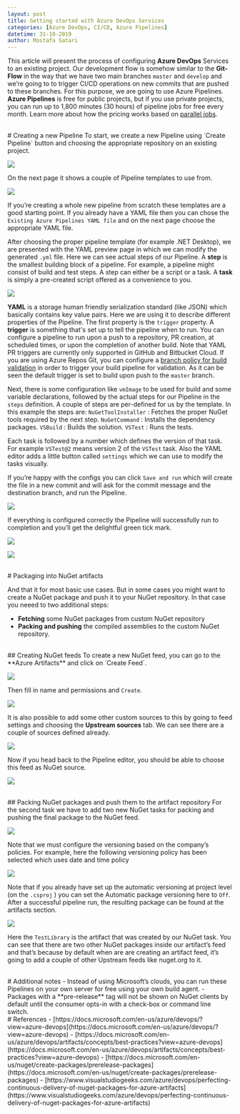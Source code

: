 ```yaml
---
layout: post
title: Getting started with Azure DevOps Services
categories: [Azure DevOps, CI/CD, Azure Pipelines]
datetime: 31-10-2019
author: Mostafa Satari
---
```


This article will present the process of configuring **Azure DevOps** Services to an existing project. Our development flow is somehow similar to the **Git-Flow** in the way that we have two main branches `master` and `develop` and we’re going to to trigger CI/CD operations on new commits that are pushed to these branches. For this purpose, we are going to use Azure Pipelines. 
**Azure Pipelines** is free for public projects, but if you use private projects, you can run up to 1,800 minutes (30 hours) of pipeline jobs for free every month. Learn more about how the pricing works based on [parallel jobs](https://docs.microsoft.com/en-us/azure/devops/pipelines/licensing/concurrent-jobs?view=azure-devops).

<br>
# Creating a new Pipeline
To start, we create a new Pipeline using `Create Pipeline` button and choosing the appropriate repository on an existing project.

![](/images/s_949952C31EB49A2F50BAFD1B9B1F99BB29463D8B034D14BDC591001FD197B2B7_1569904531860_image.png)


On the next page it shows a couple of Pipeline templates to use from.

![](/images/s_5F6D7052D0C8FF54DBC0E5630BF834E26B49652948EFE8506C966D6E20CFF65B_1572428345641_image.png)


If you’re creating a whole new pipeline from scratch these templates are a good starting point. If you already have a YAML file then you can chose the `Existing Azure Pipelines YAML file` and on the next page choose the appropriate YAML file.

After choosing the proper pipeline template (for example .NET Desktop), we are presented with the YAML preview page in which we can modify the generated `.yml` file. Here we can see actual steps of our Pipeline. A **step** is the smallest building block of a pipeline. For example, a pipeline might consist of build and test steps. A step can either be a script or a task. A **task** is simply a pre-created script offered as a convenience to you.


![](/images/s_949952C31EB49A2F50BAFD1B9B1F99BB29463D8B034D14BDC591001FD197B2B7_1569905683450_image.png)


**YAML** is a storage human friendly serialization standard (like JSON) which basically contains key value pairs. Here we are using it to describe different properties of the Pipeline. The first property is the `trigger` property. A **trigger** is something that's set up to tell the pipeline when to run. You can configure a pipeline to run upon a push to a repository, PR creation, at scheduled times, or upon the completion of another build. Note that YAML PR triggers are currently only supported in GitHub and Bitbucket Cloud. If you are using Azure Repos Git, you can configure a [branch policy for build validation](https://docs.microsoft.com/en-us/azure/devops/repos/git/branch-policies?view=azure-devops#build-validation) in order to trigger your build pipeline for validation. As it can be seen the default trigger is set to build upon push to the `master` branch. 

Next, there is some configuration like `vmImage` to be used for build and some variable declarations, followed by the actual steps for our Pipeline in the `steps` definition.
A couple of steps are per-defined for us by the template. In this example the steps are:
`NuGetToolInstaller` : Fetches the proper NuGet tools required by the next step.
`NuGetCommand` : Installs the dependency packages.
`VSBuild` : Builds the solution.
`VSTest` : Runs the tests.

Each task is followed by a number which defines the version of that task. For example `VSTest@2` means version 2 of the `VSTest` task.
Also the YAML editor adds a little button called `settings` which we can use to modify the tasks visually.

If you’re happy with the configs you can click `Save and run` which will create the file in a new commit and will ask for the commit message and the destination branch, and run the Pipeline. 


![](/images/s_949952C31EB49A2F50BAFD1B9B1F99BB29463D8B034D14BDC591001FD197B2B7_1569908770607_image.png)


If everything is configured correctly the Pipeline will successfully run to completion and you’ll get the delightful green tick mark. 

![](/images/s_949952C31EB49A2F50BAFD1B9B1F99BB29463D8B034D14BDC591001FD197B2B7_1569909304410_image.png)

![](/images/s_949952C31EB49A2F50BAFD1B9B1F99BB29463D8B034D14BDC591001FD197B2B7_1569909333976_image.png)

<br>
# Packaging into NuGet artifacts

And that it for most basic use cases. But in some cases you might want to create a NuGet package and push it to your NuGet repository. In that case you neeed to two additional steps:

- **Fetching** some NuGet packages from custom NuGet repository
- **Packing and pushing** the compiled assemblies to the custom NuGet repository.

<br>
## Creating NuGet feeds
To create a new NuGet feed, you can go to the **Azure Artifacts** and click on `Create Feed`.

![](/images/s_949952C31EB49A2F50BAFD1B9B1F99BB29463D8B034D14BDC591001FD197B2B7_1569918237021_image.png)


Then fill in name and permissions and `Create`.

![](/images/s_949952C31EB49A2F50BAFD1B9B1F99BB29463D8B034D14BDC591001FD197B2B7_1569918071622_image.png)


It is also possible to add some other custom sources to this by going to feed settings and choosing the **Upstream sources** tab. We can see there are a couple of sources defined already.

![](/images/s_949952C31EB49A2F50BAFD1B9B1F99BB29463D8B034D14BDC591001FD197B2B7_1569918660083_image.png)


Now if you head back to the Pipeline editor, you should be able to choose this feed as NuGet source. 


![](/images/s_949952C31EB49A2F50BAFD1B9B1F99BB29463D8B034D14BDC591001FD197B2B7_1569918392444_image.png)

<br>
## Packing NuGet packages and push them to the artifact repository
For the second task we have to add two new NuGet tasks for packing and pushing the final package to the NuGet feed.


![](/images/s_949952C31EB49A2F50BAFD1B9B1F99BB29463D8B034D14BDC591001FD197B2B7_1569919647126_image.png)


Note that we must configure the versioning based on the company’s policies. For example, here the following versioning policy has been selected which uses date and time policy 


![](/images/s_949952C31EB49A2F50BAFD1B9B1F99BB29463D8B034D14BDC591001FD197B2B7_1569937167532_image.png)


Note that if you already have set up the automatic versioning  at project level (on the `.csproj` ) you can set the Automatic package versioning here to `Off`.
After a successful pipeline run, the resulting package can be found at the artifacts section.

![](/images/s_949952C31EB49A2F50BAFD1B9B1F99BB29463D8B034D14BDC591001FD197B2B7_1569937714792_image.png)


Here the `TestLibrary` is the artifact that was created by our NuGet task. You can see that there are two other NuGet packages inside our artifact’s feed and that’s because by default when are are creating an artifact feed, it’s going to add a couple of other Upstream feeds like nuget.org to it.

<br>
# Additional notes
- Instead of using Microsoft’s clouds, you can run these Pipelines on your own server for free using your own build agent.
- Packages with a **pre-release** tag will not be shown on NuGet clients by default until the consumer opts-in with a check-box or command line switch.

<br>
# References
- [https://docs.microsoft.com/en-us/azure/devops/?view=azure-devops](https://docs.microsoft.com/en-us/azure/devops/?view=azure-devops)
- [https://docs.microsoft.com/en-us/azure/devops/artifacts/concepts/best-practices?view=azure-devops](https://docs.microsoft.com/en-us/azure/devops/artifacts/concepts/best-practices?view=azure-devops)
- [https://docs.microsoft.com/en-us/nuget/create-packages/prerelease-packages](https://docs.microsoft.com/en-us/nuget/create-packages/prerelease-packages)
- [https://www.visualstudiogeeks.com/azure/devops/perfecting-continuous-delivery-of-nuget-packages-for-azure-artifacts](https://www.visualstudiogeeks.com/azure/devops/perfecting-continuous-delivery-of-nuget-packages-for-azure-artifacts)


